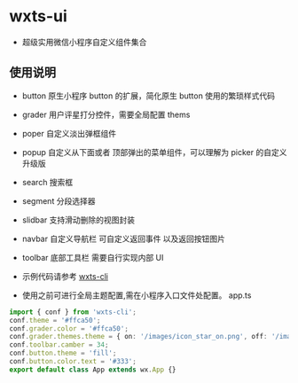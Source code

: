 # wxts-ui

-   超级实用微信小程序自定义组件集合

## 使用说明

-   button 原生小程序 button 的扩展，简化原生 button 使用的繁琐样式代码
-   grader 用户评星打分控件，需要全局配置 thems
-   poper 自定义淡出弹框组件
-   popup 自定义从下面或者 顶部弹出的菜单组件，可以理解为 picker 的自定义升级版
-   search 搜索框
-   segment 分段选择器
-   slidbar 支持滑动删除的视图封装
-   navbar 自定义导航栏 可自定义返回事件 以及返回按钮图片
-   toolbar 底部工具栏 需要自行实现内部 UI
-   示例代码请参考 [wxts-cli](https://www.npmjs.com/package/wxts-cli)

-   使用之前可进行全局主题配置,需在小程序入口文件处配置。
    app.ts

```ts
import { conf } from 'wxts-cli';
conf.theme = '#ffca50';
conf.grader.color = '#ffca50';
conf.grader.themes.theme = { on: '/images/icon_star_on.png', off: '/images/icon_star_off.png' };
conf.toolbar.camber = 34;
conf.button.theme = 'fill';
conf.button.color.text = '#333';
export default class App extends wx.App {}
```
